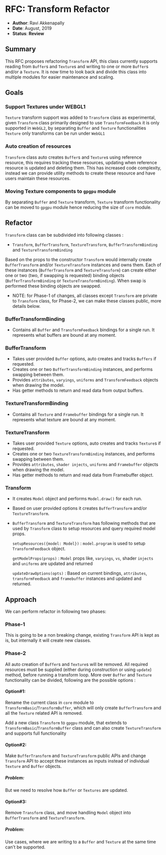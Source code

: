 # RFC: Transform Refactor

* **Author**: Ravi Akkenapally
* **Date**: August, 2019
* **Status**: **Review**


## Summary

This RFC proposes refactoring `Transform` API, this class currently supports reading from `Buffer`s and `Texture`s and writing to one or more `Buffer`s and/or a `Texture`. It is now time to look back and divide this class into multiple modules for easier maintenance and scaling.


## Goals

### Support Textures under WEBGL1

`Texture` transform support was added to `Transform` class as experimental, given `Transform` class primarily designed to use `TransformFeedback` it is only supported in `WebGL2`, by separating `Buffer` and `Texture` functionalities `Texture` only transforms can be run under `WebGL1`

### Auto creation of resources

`Transform` class auto creates `Buffer`s and `Texture`s using reference resource, this requires tracking these resources, updating when reference resource is updated and deleting them. This has increased code complexity, instead we can provide utility methods to create these resource and have users maintain these resources.

### Moving Texture components to `gpgpu` module

By separating `Buffer` and `Texture` transform, `Texture` transform functionality can be moved to `gpgpu` module hence reducing the size of `core` module.


## Refactor

`Transform` class can be subdivided into following classes :

- `Transform`, `BufferTransform`, `TextureTransform`, `BufferTransformBinding` and `TextureTransformBinding`

Based on the props to the constructor `Transform` would internally create `BufferTransform` and/or `TextureTransform` instances and owns them. Each of these instances (`BufferTransform` and `TextureTransform`) can create either one or two (two, if swapping is requested) binding objects (`BufferTransformBinding` or `TextureTransformBinding`). When swap is performed these binding objects are swapped.

- NOTE: for Phase-1 of changes, all classes except `Transform` are private to `Transform` class, for Phase-2, we can make these classes public, more details below.

### BufferTransformBinding

- Contains all `Buffer` and `TransformFeedback` bindings for a single run. It represents what buffers are bound at any moment.

### BufferTransform

- Takes user provided `Buffer` options, auto creates and tracks `Buffers` if requested.
- Creates one or two `BufferTransformBinding` instances, and performs swapping between them.
- Provides `attributes`, `varyings`, `uniforms` and `TransformFeedback` objects when drawing the model.
- Has getter methods to return and read data from output buffers.

### TextureTransformBinding

- Contains all `Texture` and `Framebuffer` bindings for a single run. It represents what texture are bound at any moment.

### TextureTransform

- Takes user provided `Texture` options, auto creates and tracks `Texture`s if requested.
- Creates one or two `TextureTransformBinding` instances, and performs swapping between them.
- Provides `attributes`, `shader injects`, `uniforms` and `Framebuffer` objects when drawing the model.
- Has getter methods to return and read data from Framebuffer object.

### Transform

- It creates `Model` object and performs `Model.draw()` for each run.
- Based on user provided options it creates `BufferTransform` and/or `TextureTransform`.
- `BufferTransform` and `TextureTransform` has following methods that are used by `Transform` class to setup resources and query required model props.

   `setupResources({model: Model})` : `model.program` is used to setup `TransformFeedback` object.

   `getModelProps(props)` : `Model` props like, `varyings`, `vs`, shader `injects` and `uniforms` are updated and returned

   `updateDrawOptions(opts)` : Based on current bindings, `attributes`, `transformFeedback` and `framebuffer` instances and updated and returned.


## Approach

We can perform refactor in following two phases:

### Phase-1

This is going to be a non breaking change, existing `Transform` API is kept as is, but internally it will create new classes.

### Phase-2

All auto creation of `Buffer`s and `Texture`s will be removed. All required resources must be supplied (either during construction or using `update`) method, before running a transform loop. More over `Buffer` and `Texture` functionality can be divided, following are the possible options :

#### Option#1:

Rename the current class in `core` module to `TransformBasic`/`TransformBuffer`, which will only create `BufferTransform` and all the `Texture` related API is removed.

Add a new class `Transform` to `gpgpu` module, that extends to `TransformBasic`/`TransformBuffer` class and can also create `TextureTransform` and supports full functionality

#### Option#2:

Make `BufferTransform` and `TextureTransform` public APIs and change `Transform` API to accept these instances as inputs instead of individual `Texture` and `Buffer` objects.

##### Problem:

But we need to resolve how `Buffer` or `Textures` are updated.

#### Option#3:

Remove `Transform` class, and move handling `Model` object into `BufferTransform` and `TextureTransform`.

##### Problem:
Use cases, where we are writing to a `Buffer` and `Texture` at the same time can't be supported.
